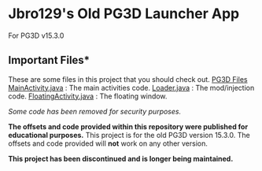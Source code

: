 # Jbro129's Old PG3D Launcher App
For PG3D v15.3.0

## Important Files*
These are some files in this project that you should check out.
[PG3D Files](https://github.com/jbro129/PG3D-JbroLauncher/tree/master/PG3D) 
[MainActivity.java](https://github.com/jbro129/PG3D-JbroLauncher/tree/master/app/src/main/java/com/jbro129/mod/pg3dlauncher/MainActivity.java) : The main activities code.
[Loader.java](https://github.com/jbro129/PG3D-JbroLauncher/tree/master/app/src/main/java/com/jbro129/mod/Loader.java) : The mod/injection code.
[FloatingActivity.java](https://github.com/jbro129/PG3D-JbroLauncher/tree/master/app/src/main/java/com/jbro129/mod/menu/FloatingActivity.java) : The floating window.

*Some code has been removed for security purposes.*

**The offsets and code provided within this repository were published for educational purposes.**
This project is for the old PG3D version 15.3.0. The offsets and
code provided will **not** work on any other version.

**This project has been discontinued and is longer being maintained.**